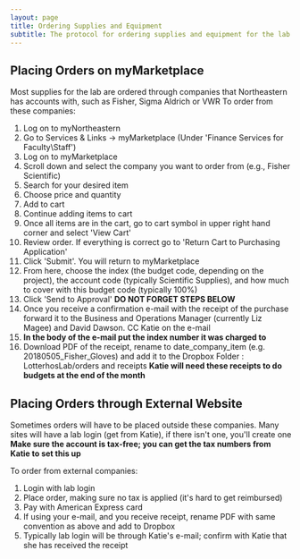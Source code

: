 ```yaml
---
layout: page
title: Ordering Supplies and Equipment
subtitle: The protocol for ordering supplies and equipment for the lab
---
```


## Placing Orders on myMarketplace
Most supplies for the lab are ordered through companies that Northeastern has accounts with, such as Fisher, Sigma Aldrich or VWR
To order from these companies:

1. Log on to myNortheastern
2. Go to Services & Links -> myMarketplace (Under \'Finance Services for Faculty\\Staff\')
3. Log on to myMarketplace
4. Scroll down and select the company you want to order from (e.g., Fisher Scientific)
5. Search for your desired item
6. Choose price and quantity
7. Add to cart
8. Continue adding items to cart
9. Once all items are in the cart, go to cart symbol in upper right hand corner and select \'View Cart\'
10. Review order. If everything is correct go to \'Return Cart to Purchasing Application\'
11. Click \'Submit\'. You will return to myMarketplace
12. From here, choose the index (the budget code, depending on the project), the account code (typically Scientific Supplies), and how much to cover with this budget code (typically 100%)
13. Click \'Send to Approval\'
**DO NOT FORGET STEPS BELOW**
14. Once you receive a confirmation e-mail with the receipt of the purchase forward it to the Business and Operations Manager (currently Liz Magee) and David Dawson. CC Katie on the e-mail
15. **In the body of the e-mail put the index number it was charged to**
16. Download PDF of the receipt, rename to date\_company\_item (e.g. 20180505\_Fisher\_Gloves) and add it to the Dropbox Folder : LotterhosLab/orders and receipts 
**Katie will need these receipts to do budgets at the end of the month**

## Placing Orders through External Website
Sometimes orders will have to be placed outside these companies. Many sites will have a lab login (get from Katie), if there isn't one, you'll create one
**Make sure the account is tax-free; you can get the tax numbers from Katie to set this up**

To order from external companies:

1. Login with lab login
2. Place order, making sure no tax is applied (it\'s hard to get reimbursed)
3. Pay with American Express card
4. If using your e-mail, and you receive receipt, rename PDF with same convention as above and add to Dropbox
5. Typically lab login will be through Katie's e-mail; confirm with Katie that she has received the receipt
